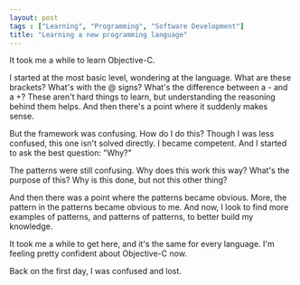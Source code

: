 ```yaml
---
layout: post
tags : ["Learning", "Programming", "Software Development"]
title: "Learning a new programming language"
---
```

It took me a while to learn Objective-C.



I started at the most basic level, wondering at the language. What are these brackets? What's with the @ signs? What's the difference between a - and a +? These aren't hard things to learn, but understanding the reasoning behind them helps. And then there's a point where it suddenly makes sense.

<!--more-->

But the framework was confusing. How do I do this? Though I was less confused, this one isn't solved directly. I became competent. And I started to ask the best question: "Why?"



The patterns were still confusing. Why does this work this way? What's the purpose of this? Why is this done, but not this other thing?



And then there was a point where the patterns became obvious. More, the pattern in the patterns became obvious to me. And now, I look to find more examples of patterns, and patterns of patterns, to better build my knowledge.



It took me a while to get here, and it's the same for every language. I'm feeling pretty confident about Objective-C now.



Back on the first day, I was confused and lost.